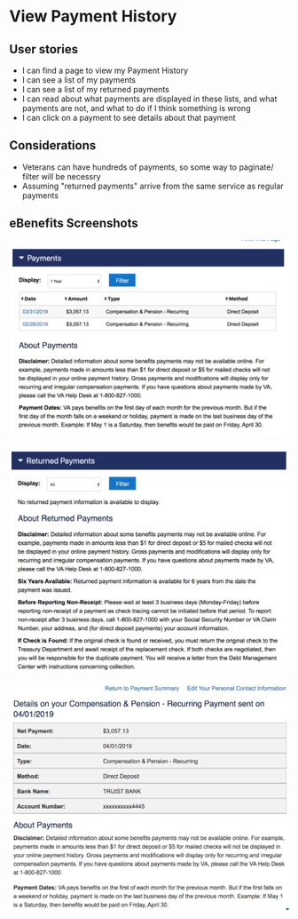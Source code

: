 # View Payment History

## User stories

- I can find a page to view my Payment History
- I can see a list of my payments
- I can see a list of my returned payments
- I can read about what payments are displayed in these lists, and what payments are not, and what to do if I think something is wrong
- I can click on a payment to see details about that payment

## Considerations
- Veterans can have hundreds of payments, so some way to paginate/ filter will be necessry
- Assuming "returned payments" arrive from the same service as regular payments

## eBenefits Screenshots

![screenshot](images/payments-list-1.png)

![screenshot](images/payments-list-2.png)

![screenshot](images/payments-detail.png)
